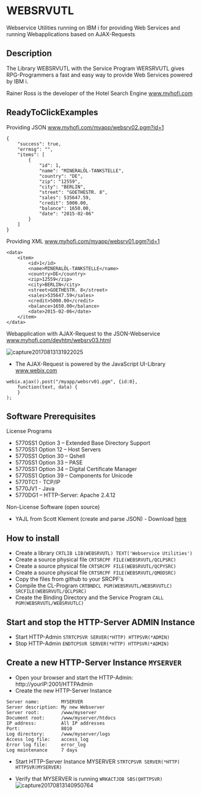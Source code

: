 # WEBSRVUTL
Webservice Utilities running on IBM i for providing Web Services and running Webapplications based on AJAX-Requests

## Description

The Library WEBSRVUTL with the Service Program WERSRVUTL gives RPG-Programmers a fast and easy way to provide Web Services powered by IBM i.

Rainer Ross is the developer of the Hotel Search Engine www.myhofi.com

## ReadyToClickExamples

Providing JSON www.myhofi.com/myapp/websrv02.pgm?id=1
```
{
    "success": true,
    "errmsg": "",
    "items": [
        {
            "id": 1,
            "name": "MINERALÖL-TANKSTELLE",
            "country": "DE",
            "zip": "12559",
            "city": "BERLIN",
            "street": "GOETHESTR. 8",
            "sales": 535647.59,
            "credit": 5000.00,
            "balance": 1650.00,
            "date": "2015-02-06"
        }
    ]
}
```

Providing XML www.myhofi.com/myapp/websrv01.pgm?id=1
```
<data>
	<item>
		<id>1</id>
		<name>MINERALÖL-TANKSTELLE</name>
		<country>DE</country>
		<zip>12559</zip>
		<city>BERLIN</city>
		<street>GOETHESTR. 8</street>
		<sales>535647.59</sales>
		<credit>5000.00</credit>
		<balance>1650.00</balance>
		<date>2015-02-06</date>
	</item>
</data>
```

Webapplication with AJAX-Request to the JSON-Webservice www.myhofi.com/devhtm/websrv03.html

![capture20170813131922025](https://user-images.githubusercontent.com/10383523/29249116-26fb77dc-802a-11e7-8545-9011d20df3f0.png)

* The AJAX-Request is powered by the JavaScript UI-Library www.webix.com
```
webix.ajax().post("/myapp/websrv01.pgm", {id:0},
    function(text, data) {
    }
);
```

## Software Prerequisites

License Programs

* 5770SS1 Option 3 – Extended Base Directory Support
* 5770SS1 Option 12 – Host Servers
* 5770SS1 Option 30 – Qshell
* 5770SS1 Option 33 – PASE
* 5770SS1 Option 34 – Digital Certificate Manager
* 5770SS1 Option 39 – Components for Unicode
* 5770TC1 - TCP/IP	
* 5770JV1 - Java
* 5770DG1 – HTTP-Server: Apache 2.4.12

Non-License Software (open source)

* YAJL from Scott Klement (create and parse JSON) - Download [here](http://www.scottklement.com/yajl/)

## How to install

* Create a library  `CRTLIB LIB(WEBSRVUTL) TEXT('Webservice Utilities')`
* Create a source physical file `CRTSRCPF FILE(WEBSRVUTL/QCLPSRC)`
* Create a source physical file `CRTSRCPF FILE(WEBSRVUTL/QCPYSRC)`
* Create a source physical file `CRTSRCPF FILE(WEBSRVUTL/QMODSRC)`
* Copy the files from github to your SRCPF's
* Compile the CL-Program `CRTBNDCL PGM(WEBSRVUTL/WEBSRVUTLC) SRCFILE(WEBSRVUTL/QCLPSRC)`
* Create the Binding Directory and the Service Program `CALL PGM(WEBSRVUTL/WEBSRVUTLC)` 

## Start and stop the HTTP-Server ADMIN Instance

* Start HTTP-Admin  `STRTCPSVR SERVER(*HTTP) HTTPSVR(*ADMIN)`
* Stop HTTP-Admin `ENDTCPSVR SERVER(*HTTP) HTTPSVR(*ADMIN)`

## Create a new HTTP-Server Instance `MYSERVER`

* Open your browser and start the HTTP-Admin: http://yourIP:2001/HTTPAdmin
* Create the new HTTP-Server Instance
```
Server name:        MYSERVER
Server description: My new Webserver
Server root:        /www/myserver
Document root:      /www/myserver/htdocs
IP address:         All IP addresses
Port:               8010
Log directory:      /www/myserver/logs
Access log file:    access_log
Error log file:     error_log
Log maintenance     7 days
```
* Start HTTP-Server Instance MYSERVER `STRTCPSVR SERVER(*HTTP) HTTPSVR(MYSERVER)`

* Verify that MYSERVER is running `WRKACTJOB SBS(QHTTPSVR)`
![capture20170813140950764](https://user-images.githubusercontent.com/10383523/29249537-6410cea4-8031-11e7-8c9f-0edefbefac4a.png)
 
